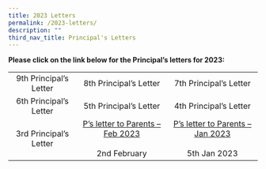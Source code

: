 ```yaml
---
title: 2023 Letters
permalink: /2023-letters/
description: ""
third_nav_title: Principal's Letters
---
```

**Please click on the link below for the Principal’s letters for 2023:**

|   |                            |                            |
|:---------------------------:|:----------------------------------------------------:|:----------------------------------------------------:|
| 9th Principal’s Letter<br>  |              8th Principal’s Letter<br>              |              7th Principal’s Letter<br>              |
| 6th Principal’s Letter<br>  |              5th Principal’s Letter<br>              |              4th Principal’s Letter<br>              |
| 3rd Principal’s Letter<br>  | [P’s letter to Parents – Feb 2023](/files/Ps-letter-to-Parents-Feb-2023.pdf)<br><br>2nd February | [P’s letter to Parents – Jan 2023](/files/Ps-letter-to-Parents-Jan-2023.pdf)<br><br>5th Jan 2023 |